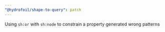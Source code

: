 ```yaml
---
"@hydrofoil/shape-to-query": patch
---
```


Using `sh:or` with `sh:node` to constrain a property generated wrong patterns
